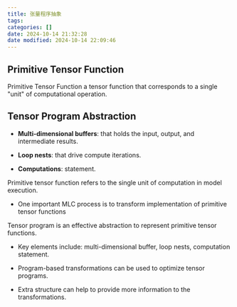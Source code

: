 ```yaml
---
title: 张量程序抽象
tags: 
categories: []
date: 2024-10-14 21:32:28
date modified: 2024-10-14 22:09:46
---
```

## Primitive Tensor Function

Primitive Tensor Function a tensor function that corresponds to a single "unit" of computational operation.


## Tensor Program Abstraction


- **Multi-dimensional buffers**: that holds the input, output, and intermediate results.

- **Loop nests**: that drive compute iterations.

- **Computations**: statement.


Primitive tensor function refers to the single unit of computation in model execution. 

- One important MLC process is to transform implementation of primitive tensor functions

Tensor program is an effective abstraction to represent primitive tensor functions.

- Key elements include: multi-dimensional buffer, loop nests, computation statement.

- Program-based transformations can be used to optimize tensor programs.

- Extra structure can help to provide more information to the transformations.


